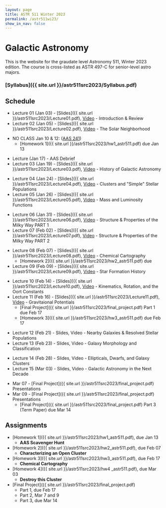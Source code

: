 ```yaml
---
layout: page
title: ASTR 511 Winter 2023
permalink: /astr511wi23/
show_in_nav: false
---
```


# Galactic Astronomy

This is the website for the graudate level Astronomy 511, Winter 2023 edition. The course is cross-listed as ASTR 497-C for senior-level astro majors. 

### [Syllabus]({{ site.url }}/astr511src2023/Syllabus.pdf)

## Schedule

<!-- W1 -->
- Lecture 01 (Jan 03) - [Slides]({{ site.url }}/astr511src2023/Lecture01.pdf), [Video](https://www.youtube.com/watch?v=wlrvaZL86Z0) - Introduction & Review
- Lecture 02 (Jan 05) - [Slides]({{ site.url }}/astr511src2023/Lecture02.pdf), [Video](https://www.youtube.com/watch?v=AO659NG71G4) - The Solar Neighborhood 
<!-- W2 -->
- NO CLASS Jan 10 & 12: ([AAS 241](http://aas.org/meetings/aas241)) 
    - [Homework 1]({{ site.url }}/astr511src2023/hw1_astr511.pdf) due Jan 13
<!-- W3 -->
- Lecture  (Jan 17) - AAS Debrief
- Lecture 03 (Jan 19) - [Slides]({{ site.url }}/astr511src2023/Lecture03.pdf), [Video](https://youtu.be/mS26ebOGlFs) - History of Galactic Astronomy
<!-- W4 -->
- Lecture 04 (Jan 24) - [Slides]({{ site.url }}/astr511src2023/Lecture04.pdf), [Video](https://youtu.be/Ci6UMorefvI) - Clusters and "Simple" Stellar Populations
- Lecture 05 (Jan 26) - [Slides]({{ site.url }}/astr511src2023/Lecture05.pdf), [Video](https://youtu.be/RWKsykWwtpg) - Mass and Luminosity Functions
<!-- W5 -->
- Lecture 06 (Jan 31) - [Slides]({{ site.url }}/astr511src2023/Lecture06.pdf), [Video](https://youtu.be/SYubXiFNRdk) - Structure & Properties of the Milky Way PART 1
- Lecture 07 (Feb 02) - [Slides]({{ site.url }}/astr511src2023/Lecture07.pdf), [Video](https://youtu.be/xCBrE2DdfJU) - Structure & Properties of the Milky Way PART 2
<!-- W6 -->
- Lecture 08 (Feb 07) - [Slides]({{ site.url }}/astr511src2023/Lecture08.pdf), [Video](https://youtu.be/rj4zmOu9V3Y) - Chemical Cartography
    - [Homework 2]({{ site.url }}/astr511src2023/hw2_astr511.pdf) due
- Lecture 09 (Feb 09) - [Slides]({{ site.url }}/astr511src2023/Lecture09.pdf), [Video](https://youtu.be/ytCvuph46qQ) - Star Formation History
<!-- W7 -->
- Lecture 10 (Feb 14) -  [Slides]({{ site.url }}/astr511src2023/Lecture10.pdf), [Video](https://youtu.be/ZkQrRjuji5E) - Kinematics, Rotation, and the Oort Constants
- Lecture 11 (Feb 16) - [Slides]({{ site.url }}/astr511src2023/Lecture11.pdf), [Video](https://youtu.be/lGX-Hd7biQk) - Gravitaional Potentials 
    - [Final Project]({{ site.url }}/astr511src2023/final_project.pdf) Part 1 due Feb 17
    - [Homework 3]({{ site.url }}/astr511src2023/hw3_astr511.pdf) due Feb 17
<!-- W8 -->
- Lecture 12 (Feb 21) - Slides, Video - Nearby Galaxies & Resolved Stellar Populations
- Lecture 13 (Feb 23) - Slides, Video - Galaxy Morphology and Classification
<!-- W9 -->
- Lecture 14 (Feb 28) - Slides, Video - Ellipticals, Dwarfs, and Galaxy Clusters
- Lecture 15 (Mar 03) - Slides, Video - Galactic Astronomy in the Next Decade 
<!-- W10 -->
- Mar 07 - [Final Project]({{ site.url }}/astr511src2023/final_project.pdf) Presentations
- Mar 09 - [Final Project]({{ site.url }}/astr511src2023/final_project.pdf) Presentations
    - [Final Project]({{ site.url }}/astr511src2023/final_project.pdf) Part 3 (Term Paper) due Mar 14


## Assignments
- [Homework 1]({{ site.url }}/astr511src2023/hw1_astr511.pdf), due Jan 13
	- **AAS Scavenger Hunt**
- [Homework 2]({{ site.url }}/astr511src2023/hw2_astr511.pdf), due Feb 07
	- **Characterizing an Open Cluster**
- [Homework 3]({{ site.url }}/astr511src2023/hw3_astr511.pdf), due Feb 17
    - **Chemical Cartography**
- [Homework 4]({{ site.url }}/astr511src2023/hw4 _astr511.pdf), due Mar 03
    - **Destroy this Cluster**
- [Final Project]({{ site.url }}/astr511src2023/final_project.pdf)
    - Part 1, due Feb 17
    - Part 2, Mar 7 and 9
    - Part 3, due Mar 14

